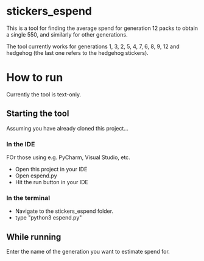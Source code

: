 # stickers_espend
This is a tool for finding the average spend for generation 12 packs to obtain a single 550, and similarly for other generations.

The tool currently works for generations 1, 3, 2, 5, 4, 7, 6, 8, 9, 12 and hedgehog (the last one refers to the hedgehog stickers).

# How to run
Currently the tool is text-only.

## Starting the tool
Assuming you have already cloned this project...

### In the IDE
FOr those using e.g. PyCharm, Visual Studio, etc.
* Open this project in your IDE
* Open espend.py
* Hit the run button in your IDE

### In the terminal
* Navigate to the stickers_espend folder.
* type "python3 espend.py"

## While running
Enter the name of the generation you want to estimate spend for.


